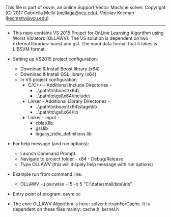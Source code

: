 This file is part of osvm, an online Support Vector Machine solver.
Copyright (C) 2017 Gabriella Melki (melkiga@vcu.edu), Vojislav Kecman (kecmanv@vcu.edu)
**************************************************************************
* This repo contains VS 2015 Project for OnLine Learning Algorithm using Worst Violators (OLLAWV). The VS solution is dependent on 
two external libraries: boost and gsl. The input data format that it takes is LIBSVM format. 

* Setting up VS2015 project configuration:
  * Download & Install Boost library (x64)
  * Download & Install GSL library (x64)
  * In VS project configuration:
    * C/C++ - Additional Include Directories - 
      - ..\path\to\boost\x64\
      - ..\path\to\gsl\x64\include\
    * Linker - Additional Library Directories -
      - ..\path\to\boost\x64\stage\lib
      - ..\path\to\gsl\x64\lib
    * Linker - Input - 
      - cblas.lib
      - gsl.lib
      - legacy_stdio_definitions.lib

* For help message (and run options): 
  * Launch Command Prompt
  * Navigate to project folder - x64 - Debug/Release
  * Type OLLAWV (this will dispaly help message with run options)

* Example run from command line:
  * OLLAWV -u pairwise -i 5 -o 5 "C:\data\smalldata\iris"

* Entry point of program: osvm.cc

* The core OLLAWV Algorithm is here: solver.h::trainForCache.
It is dependent on these files mainly: cache.h, kernel.h
  


